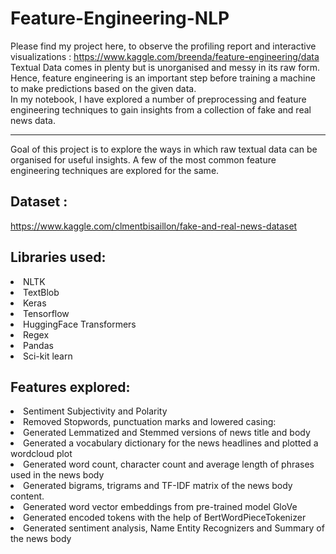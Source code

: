 # Feature-Engineering-NLP
Please find my project here, to observe the profiling report and interactive visualizations : https://www.kaggle.com/breenda/feature-engineering/data <br> 
Textual Data comes in plenty but is unorganised and messy in its raw form. Hence, feature engineering is an important step before training a machine to make predictions based on the given data.<br>
In my notebook, I have explored a number of preprocessing and feature engineering techniques to gain insights from a collection of fake and real news data. <br>
<hr>
Goal of this project is to explore the ways in which raw textual data can be organised for useful insights. A few of the most common feature engineering techniques are explored for the same. 

## Dataset : <br>
https://www.kaggle.com/clmentbisaillon/fake-and-real-news-dataset

## Libraries used: 
<li> NLTK </li>
<li> TextBlob </li>
<li> Keras </li>
<li> Tensorflow </li>
<li> HuggingFace Transformers </li>
<li> Regex </li>
<li> Pandas </li>
<li> Sci-kit learn </li>

## Features explored:
<li> Sentiment Subjectivity and Polarity </li>
<li> Removed Stopwords, punctuation marks and lowered casing: </li>
<li> Generated Lemmatized and Stemmed versions of news title and body </li> 
<li> Generated a vocabulary dictionary for the news headlines and plotted a wordcloud plot</li> 
<li> Generated word count, character count and average length of phrases used in the news body</li>
<li> Generated bigrams, trigrams and TF-IDF matrix of the news body content. </li>
<li> Generated word vector embeddings from pre-trained model GloVe </li>
<li> Generated encoded tokens with the help of BertWordPieceTokenizer </li>
<li> Generated sentiment analysis, Name Entity Recognizers and Summary of the news body </li>
